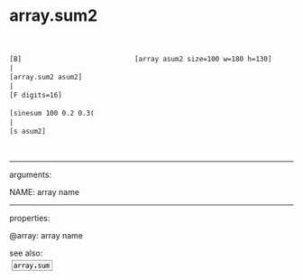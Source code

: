# array.sum2

```


[B]                            [array asum2 size=100 w=180 h=130]
|
[array.sum2 asum2]
|
[F digits=16]

[sinesum 100 0.2 0.3(
|
[s asum2]

            
```
---
arguments:

NAME: array name<br>

---
properties:

@array: array name<br>

see also:<br>
![array.sum](img/object_array.sum.png)
